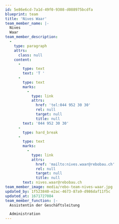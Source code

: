 ```yaml
---
id: 5e86e6cd-7a1d-49f0-9308-d088975bcdfa
blueprint: team
title: 'Nives Waar'
team_member_name: |-
  Nives
  Waar
team_member_description:
  -
    type: paragraph
    attrs:
      class: null
    content:
      -
        type: text
        text: 'T '
      -
        type: text
        marks:
          -
            type: link
            attrs:
              href: 'tel:044 952 30 30'
              rel: null
              target: null
              title: null
        text: '044 952 30 30'
      -
        type: hard_break
      -
        type: text
        marks:
          -
            type: link
            attrs:
              href: 'mailto:nives.waar@rebobau.ch'
              rel: null
              target: null
              title: null
        text: nives.waar@rebobau.ch
team_member_image: media/rebo-team-nives-waar.jpg
updated_by: 1f523840-e2ac-4673-87a9-d986daf11f5c
updated_at: 1671727084
team_member_function: |-
  Assistentin der Geschäftsleitung

  Administration
---
```

